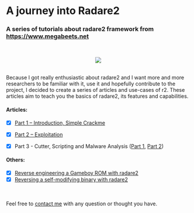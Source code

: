 # A journey into Radare2

### A series of tutorials about radare2 framework from https://www.megabeets.net

<br>
<p align="center">
  <img src="https://i1.wp.com/www.megabeets.net/uploads/r2_part1_1.png"/>
</p>
<br>
Because I got really enthusiastic about radare2 and I want more and more researchers to be familiar with it, use it and hopefully contribute to the project, I decided to create a series of articles and use-cases of r2. These articles aim to teach you the basics of radare2, its features and capabilities.

#### Articles:

* [x] [Part 1 – Introduction, Simple Crackme](https://www.megabeets.net/a-journey-into-radare-2-part-1/)
* [x] [Part 2 – Exploitation](https://www.megabeets.net/a-journey-into-radare-2-part-2/)
* [x] Part 3 - Cutter, Scripting and Malware Analysis ([Part 1](https://www.megabeets.net/decrypting-dropshot-with-radare2-and-cutter-part-1), [Part 2](https://www.megabeets.net/decrypting-dropshot-with-radare2-and-cutter-part-2))


#### Others:

* [x] [Reverse engineering a Gameboy ROM with radare2](https://www.megabeets.net/reverse-engineering-a-gameboy-rom-with-radare2)
* [x] [Reversing a self-modifying binary with radare2](https://www.megabeets.net/reversing-a-self-modifying-binary-with-radare2)

<br><br>
Feel free to [contact me](https://www.megabeets.net/about.html#contact) with any question or thought you have.
